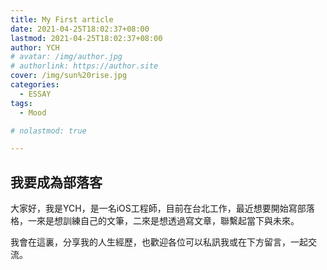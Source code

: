 ```yaml
---
title: My First article
date: 2021-04-25T18:02:37+08:00
lastmod: 2021-04-25T18:02:37+08:00
author: YCH
# avatar: /img/author.jpg
# authorlink: https://author.site
cover: /img/sun%20rise.jpg
categories:
  - ESSAY
tags:
  - Mood

# nolastmod: true

---
```

## 我要成為部落客
大家好，我是YCH，是一名iOS工程師，目前在台北工作，最近想要開始寫部落格，一來是想訓練自己的文筆，二來是想透過寫文章，聯繫起當下與未來。  


    
我會在這裏，分享我的人生經歷，也歡迎各位可以私訊我或在下方留言，一起交流。


<!--more-->


